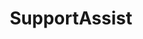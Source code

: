 ---
layout: project
title: SupportAssist
images:
  - /img/projects/SupportAssist - Dell/1.jpg
  - /img/projects/SupportAssist - Dell/7.jpg
  - /img/projects/SupportAssist - Dell/8.jpg
  - /img/projects/SupportAssist - Dell/15.jpg
tech: XHTML, CSS3, JavaScript, Angular
client: Dell
agency: projekt202
year: 2014
type: desktop
---
